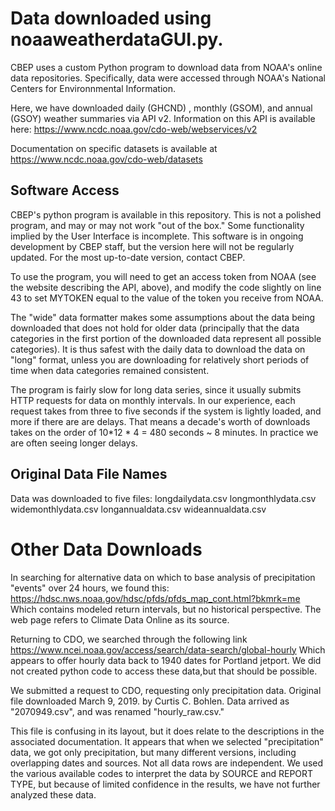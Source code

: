 
# Data downloaded using noaaweatherdataGUI.py.
CBEP uses a custom Python program to download data from NOAA's online data
repositories.  Specifically, data were accessed through NOAA's National Centers
for Environnmental Information.

Here, we have downloaded daily (GHCND) , monthly (GSOM), and annual (GSOY)
weather summaries via API v2. Information on this API is available here:
https://www.ncdc.noaa.gov/cdo-web/webservices/v2

Documentation on specific datasets is available at
https://www.ncdc.noaa.gov/cdo-web/datasets

## Software Access
CBEP's python program is available in this repository. This is not a polished
program, and may or may not work "out of the box." Some functionality implied by
the User Interface is incomplete. This software is in ongoing development by
CBEP staff, but the version here will not be regularly updated.  For the most
up-to-date version, contact CBEP.

To use the program, you will need to get an access token from NOAA (see the
website describing the API, above), and modify the code slightly on line 43 to
set MYTOKEN equal to the value of the token you receive from NOAA.

The "wide" data formatter makes some assumptions about the data being downloaded
that does not hold for older data (principally that the data categories in the
first portion of the downloaded data represent all possible categories).  It is
thus safest with the daily data to download the data on "long" format, unless
you are downloading for relatively short periods of time when data categories
remained consistent.

The program is fairly slow for long data series, since  it usually submits HTTP
requests for data on monthly intervals.  In our experience, each request takes
from three to five seconds if the system is lightly loaded, and more if there
are are delays.  That means a decade's worth of downloads takes on the order of
10*12 * 4 = 480 seconds ~ 8 minutes.  In practice we are often seeing longer
delays.

## Original Data File Names
Data was downloaded to five files:
longdailydata.csv
longmonthlydata.csv
widemonthlydata.csv
longannualdata.csv
wideannualdata.csv

# Other Data Downloads
In searching for alternative data on which to base analysis of precipitation
"events" over 24 hours, we found this:
https://hdsc.nws.noaa.gov/hdsc/pfds/pfds_map_cont.html?bkmrk=me
Which contains modeled return intervals, but no historical perspective.  The web
page refers to Climate Data Online as its source.

Returning to CDO, we searched through the following link
https://www.ncei.noaa.gov/access/search/data-search/global-hourly
Which appears to offer hourly data back to 1940 dates for Portland jetport. We
did not created python code to access these data,but that should be possible.

We submitted a request to CDO, requesting only precipitation data.  Original file
downloaded March 9, 2019. by Curtis C. Bohlen. Data arrived as "2070949.csv", and
was renamed "hourly_raw.csv."

This file is confusing in its layout, but it does relate to the descriptions in
the associated documentation.  It appears that when we selected "precipitation"
data, we got only precipitation, but many different versions, including
overlapping dates and sources. Not all data rows are independent. We used
the various available codes to interpret the data by SOURCE and REPORT TYPE, but
because of limited confidence in the results, we have not further analyzed these
data.
